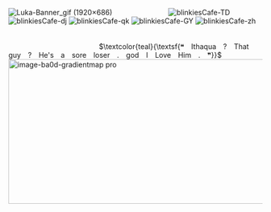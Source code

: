 ![Luka-Banner_gif (1920×686)](https://github.com/user-attachments/assets/9a676458-d76e-4fe3-a0cf-7f6578a83257)
            ![blinkiesCafe-TD](https://github.com/user-attachments/assets/02ac8dae-dfe4-4de6-ad55-b3c62ff51437)
![blinkiesCafe-dj](https://github.com/user-attachments/assets/9172307a-ebad-46c4-9ce4-bdfccb072236)
![blinkiesCafe-qk](https://github.com/user-attachments/assets/e04bf010-75ad-4e34-af5e-45883eb69eb2)
![blinkiesCafe-GY](https://github.com/user-attachments/assets/27488607-bb71-46fa-a159-91816d655496)
![blinkiesCafe-zh](https://github.com/user-attachments/assets/a714c885-305b-4772-8ece-925307129cea)                                                                                    
                          $\textcolor{teal}{\textsf{❝ Ithaqua ? That guy ? He's a sore loser . god I Love Him . ❞}}$
<img width="977" height="288" alt="image-ba0d-gradientmap pro" src="https://github.com/user-attachments/assets/3abd2554-902a-46f6-8384-5c01fa6564e6" />
         
         
         
